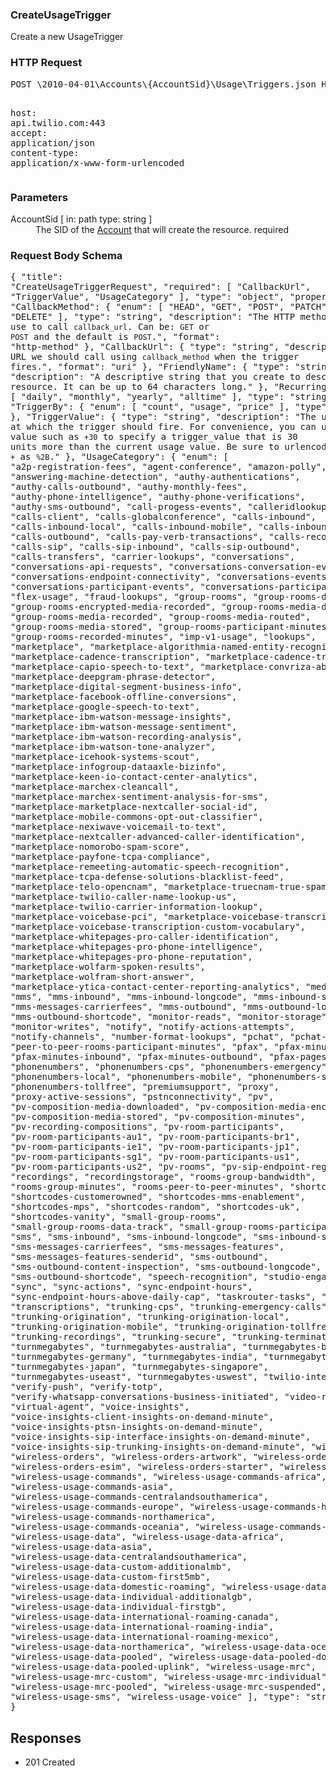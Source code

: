 <!DOCTYPE html><html><head><title></title><link rel="stylesheet" href="../OpenApi.css"/><meta charset="utf-8"/><meta name="viewport" content="width=device-width, initial-scale=1"/></head><body><article><section  class="requestOverview"><h1  class="requestSummary">CreateUsageTrigger</h1><p  class="requestDescription">Create a new UsageTrigger</p></section><section  class="http"><h3>HTTP Request</h3><pre  class="httpExample"><span  class="requestLine">POST</span> <span  class="httpTarget">\2010-04-01\Accounts\{AccountSid}\Usage\Triggers.json</span> <span  class="httpVersion">HTTP/1.1</span>
<span  class="headerLine">host</span>: <span  class="headerValue">api.twilio.com:443</span>
<span  class="headerLine">accept</span>: <span  class="headerValue">application/json</span>
<span  class="headerLine">content-type</span>: <span  class="headerValue">application/x-www-form-urlencoded</span>
</pre></section><dl  class="parameters"><h3>Parameters</h3><dt  class="parameter"><span  class="parameterName">AccountSid</span> [ in: <span  class="parameterLocation">path</span> type: <span  class="parameterType">string</span> ]</dt><dd  class="parameter"><span  class="parameterDescription">The SID of the [Account](https://www.twilio.com/docs/iam/api/account) that will create the resource.</span> <span  class="parameterRequired">required</span></dd></dl><section  class="requestContent"><h3>Request Body Schema</h3><pre  class="schema">{
  "title": "CreateUsageTriggerRequest",
  "required": [
    "CallbackUrl",
    "TriggerValue",
    "UsageCategory"
  ],
  "type": "object",
  "properties": {
    "CallbackMethod": {
      "enum": [
        "HEAD",
        "GET",
        "POST",
        "PATCH",
        "PUT",
        "DELETE"
      ],
      "type": "string",
      "description": "The HTTP method we should use to call `callback_url`. Can be: `GET` or `POST` and the default is `POST`.",
      "format": "http-method"
    },
    "CallbackUrl": {
      "type": "string",
      "description": "The URL we should call using `callback_method` when the trigger fires.",
      "format": "uri"
    },
    "FriendlyName": {
      "type": "string",
      "description": "A descriptive string that you create to describe the resource. It can be up to 64 characters long."
    },
    "Recurring": {
      "enum": [
        "daily",
        "monthly",
        "yearly",
        "alltime"
      ],
      "type": "string"
    },
    "TriggerBy": {
      "enum": [
        "count",
        "usage",
        "price"
      ],
      "type": "string"
    },
    "TriggerValue": {
      "type": "string",
      "description": "The usage value at which the trigger should fire.  For convenience, you can use an offset value such as `+30` to specify a trigger_value that is 30 units more than the current usage value. Be sure to urlencode a `+` as `%2B`."
    },
    "UsageCategory": {
      "enum": [
        "a2p-registration-fees",
        "agent-conference",
        "amazon-polly",
        "answering-machine-detection",
        "authy-authentications",
        "authy-calls-outbound",
        "authy-monthly-fees",
        "authy-phone-intelligence",
        "authy-phone-verifications",
        "authy-sms-outbound",
        "call-progess-events",
        "calleridlookups",
        "calls",
        "calls-client",
        "calls-globalconference",
        "calls-inbound",
        "calls-inbound-local",
        "calls-inbound-mobile",
        "calls-inbound-tollfree",
        "calls-outbound",
        "calls-pay-verb-transactions",
        "calls-recordings",
        "calls-sip",
        "calls-sip-inbound",
        "calls-sip-outbound",
        "calls-transfers",
        "carrier-lookups",
        "conversations",
        "conversations-api-requests",
        "conversations-conversation-events",
        "conversations-endpoint-connectivity",
        "conversations-events",
        "conversations-participant-events",
        "conversations-participants",
        "cps",
        "flex-usage",
        "fraud-lookups",
        "group-rooms",
        "group-rooms-data-track",
        "group-rooms-encrypted-media-recorded",
        "group-rooms-media-downloaded",
        "group-rooms-media-recorded",
        "group-rooms-media-routed",
        "group-rooms-media-stored",
        "group-rooms-participant-minutes",
        "group-rooms-recorded-minutes",
        "imp-v1-usage",
        "lookups",
        "marketplace",
        "marketplace-algorithmia-named-entity-recognition",
        "marketplace-cadence-transcription",
        "marketplace-cadence-translation",
        "marketplace-capio-speech-to-text",
        "marketplace-convriza-ababa",
        "marketplace-deepgram-phrase-detector",
        "marketplace-digital-segment-business-info",
        "marketplace-facebook-offline-conversions",
        "marketplace-google-speech-to-text",
        "marketplace-ibm-watson-message-insights",
        "marketplace-ibm-watson-message-sentiment",
        "marketplace-ibm-watson-recording-analysis",
        "marketplace-ibm-watson-tone-analyzer",
        "marketplace-icehook-systems-scout",
        "marketplace-infogroup-dataaxle-bizinfo",
        "marketplace-keen-io-contact-center-analytics",
        "marketplace-marchex-cleancall",
        "marketplace-marchex-sentiment-analysis-for-sms",
        "marketplace-marketplace-nextcaller-social-id",
        "marketplace-mobile-commons-opt-out-classifier",
        "marketplace-nexiwave-voicemail-to-text",
        "marketplace-nextcaller-advanced-caller-identification",
        "marketplace-nomorobo-spam-score",
        "marketplace-payfone-tcpa-compliance",
        "marketplace-remeeting-automatic-speech-recognition",
        "marketplace-tcpa-defense-solutions-blacklist-feed",
        "marketplace-telo-opencnam",
        "marketplace-truecnam-true-spam",
        "marketplace-twilio-caller-name-lookup-us",
        "marketplace-twilio-carrier-information-lookup",
        "marketplace-voicebase-pci",
        "marketplace-voicebase-transcription",
        "marketplace-voicebase-transcription-custom-vocabulary",
        "marketplace-whitepages-pro-caller-identification",
        "marketplace-whitepages-pro-phone-intelligence",
        "marketplace-whitepages-pro-phone-reputation",
        "marketplace-wolfarm-spoken-results",
        "marketplace-wolfram-short-answer",
        "marketplace-ytica-contact-center-reporting-analytics",
        "mediastorage",
        "mms",
        "mms-inbound",
        "mms-inbound-longcode",
        "mms-inbound-shortcode",
        "mms-messages-carrierfees",
        "mms-outbound",
        "mms-outbound-longcode",
        "mms-outbound-shortcode",
        "monitor-reads",
        "monitor-storage",
        "monitor-writes",
        "notify",
        "notify-actions-attempts",
        "notify-channels",
        "number-format-lookups",
        "pchat",
        "pchat-users",
        "peer-to-peer-rooms-participant-minutes",
        "pfax",
        "pfax-minutes",
        "pfax-minutes-inbound",
        "pfax-minutes-outbound",
        "pfax-pages",
        "phonenumbers",
        "phonenumbers-cps",
        "phonenumbers-emergency",
        "phonenumbers-local",
        "phonenumbers-mobile",
        "phonenumbers-setups",
        "phonenumbers-tollfree",
        "premiumsupport",
        "proxy",
        "proxy-active-sessions",
        "pstnconnectivity",
        "pv",
        "pv-composition-media-downloaded",
        "pv-composition-media-encrypted",
        "pv-composition-media-stored",
        "pv-composition-minutes",
        "pv-recording-compositions",
        "pv-room-participants",
        "pv-room-participants-au1",
        "pv-room-participants-br1",
        "pv-room-participants-ie1",
        "pv-room-participants-jp1",
        "pv-room-participants-sg1",
        "pv-room-participants-us1",
        "pv-room-participants-us2",
        "pv-rooms",
        "pv-sip-endpoint-registrations",
        "recordings",
        "recordingstorage",
        "rooms-group-bandwidth",
        "rooms-group-minutes",
        "rooms-peer-to-peer-minutes",
        "shortcodes",
        "shortcodes-customerowned",
        "shortcodes-mms-enablement",
        "shortcodes-mps",
        "shortcodes-random",
        "shortcodes-uk",
        "shortcodes-vanity",
        "small-group-rooms",
        "small-group-rooms-data-track",
        "small-group-rooms-participant-minutes",
        "sms",
        "sms-inbound",
        "sms-inbound-longcode",
        "sms-inbound-shortcode",
        "sms-messages-carrierfees",
        "sms-messages-features",
        "sms-messages-features-senderid",
        "sms-outbound",
        "sms-outbound-content-inspection",
        "sms-outbound-longcode",
        "sms-outbound-shortcode",
        "speech-recognition",
        "studio-engagements",
        "sync",
        "sync-actions",
        "sync-endpoint-hours",
        "sync-endpoint-hours-above-daily-cap",
        "taskrouter-tasks",
        "totalprice",
        "transcriptions",
        "trunking-cps",
        "trunking-emergency-calls",
        "trunking-origination",
        "trunking-origination-local",
        "trunking-origination-mobile",
        "trunking-origination-tollfree",
        "trunking-recordings",
        "trunking-secure",
        "trunking-termination",
        "turnmegabytes",
        "turnmegabytes-australia",
        "turnmegabytes-brasil",
        "turnmegabytes-germany",
        "turnmegabytes-india",
        "turnmegabytes-ireland",
        "turnmegabytes-japan",
        "turnmegabytes-singapore",
        "turnmegabytes-useast",
        "turnmegabytes-uswest",
        "twilio-interconnect",
        "verify-push",
        "verify-totp",
        "verify-whatsapp-conversations-business-initiated",
        "video-recordings",
        "virtual-agent",
        "voice-insights",
        "voice-insights-client-insights-on-demand-minute",
        "voice-insights-ptsn-insights-on-demand-minute",
        "voice-insights-sip-interface-insights-on-demand-minute",
        "voice-insights-sip-trunking-insights-on-demand-minute",
        "wireless",
        "wireless-orders",
        "wireless-orders-artwork",
        "wireless-orders-bulk",
        "wireless-orders-esim",
        "wireless-orders-starter",
        "wireless-usage",
        "wireless-usage-commands",
        "wireless-usage-commands-africa",
        "wireless-usage-commands-asia",
        "wireless-usage-commands-centralandsouthamerica",
        "wireless-usage-commands-europe",
        "wireless-usage-commands-home",
        "wireless-usage-commands-northamerica",
        "wireless-usage-commands-oceania",
        "wireless-usage-commands-roaming",
        "wireless-usage-data",
        "wireless-usage-data-africa",
        "wireless-usage-data-asia",
        "wireless-usage-data-centralandsouthamerica",
        "wireless-usage-data-custom-additionalmb",
        "wireless-usage-data-custom-first5mb",
        "wireless-usage-data-domestic-roaming",
        "wireless-usage-data-europe",
        "wireless-usage-data-individual-additionalgb",
        "wireless-usage-data-individual-firstgb",
        "wireless-usage-data-international-roaming-canada",
        "wireless-usage-data-international-roaming-india",
        "wireless-usage-data-international-roaming-mexico",
        "wireless-usage-data-northamerica",
        "wireless-usage-data-oceania",
        "wireless-usage-data-pooled",
        "wireless-usage-data-pooled-downlink",
        "wireless-usage-data-pooled-uplink",
        "wireless-usage-mrc",
        "wireless-usage-mrc-custom",
        "wireless-usage-mrc-individual",
        "wireless-usage-mrc-pooled",
        "wireless-usage-mrc-suspended",
        "wireless-usage-sms",
        "wireless-usage-voice"
      ],
      "type": "string"
    }
  }
}</pre></section><section  class="responses"><h2>Responses</h2><ul  class="responses"><li  class="response"><span  class="statusLine">201</span> <span  class="statusDescription">Created</span></li></ul></section></article></body></html>